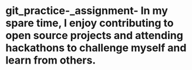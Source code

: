 # git_practice-_assignment- In my spare time, I enjoy contributing to open source projects and attending hackathons to challenge myself and learn from others. 
